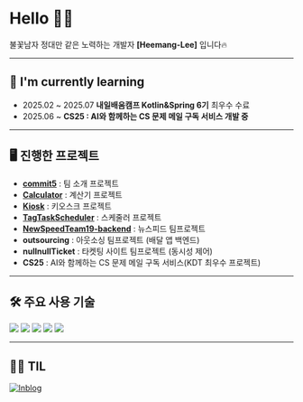 # Hello 🖐🏻
불꽃남자 정대만 같은 노력하는 개발자 **[Heemang-Lee]** 입니다🔥

---

## 📖 I'm currently learning
- 2025.02 ~ 2025.07 **내일배움캠프 Kotlin&Spring 6기** 최우수 수료 
- 2025.06 ~ **CS25 : AI와 함께하는 CS 문제 메일 구독 서비스 개발 중**

---

## 🖥️ 진행한 프로젝트
- [**commit5**](https://github.com/commit5team/commit5) : 팀 소개 프로젝트
- [**Calculator**](https://github.com/HeeMang-Lee/Calculator) : 계산기 프로젝트
- [**Kiosk**](https://github.com/HeeMang-Lee/KioskProject) : 키오스크 프로젝트
- [**TagTaskScheduler**](https://github.com/HeeMang-Lee/tagtaskscheduler) : 스케줄러 프로젝트
- [**NewSpeedTeam19-backend**](https://github.com/NewSpeedTeam19/backend) : 뉴스피드 팀프로젝트
- **outsourcing** : 아웃소싱 팀프로젝트 (배달 앱 백엔드)
- **nullnullTicket** : 타켓팅 사이트 팀프로젝트 (동시성 제어)
- **CS25** : AI와 함께하는 CS 문제 메일 구독 서비스(KDT 최우수 프로젝트)

---

## 🛠 주요 사용 기술
<p>
  <img src="https://img.shields.io/badge/IntelliJ%20IDEA-000000?style=for-the-badge&logo=intellijidea&logoColor=white"/>
  <img src="https://img.shields.io/badge/Java-ED8B00?style=for-the-badge&logo=coffeescript&logoColor=white"/>
  <img src="https://img.shields.io/badge/MySQL-4479A1?style=for-the-badge&logo=mysql&logoColor=white"/>
  <img src="https://img.shields.io/badge/Redis-DC382D?style=for-the-badge&logo=redis&logoColor=white"/>
  <img src="https://img.shields.io/badge/Spring-6DB33F?style=for-the-badge&logo=spring&logoColor=white"/>
</p>

---

## ✍🏻 TIL
[![Inblog](https://img.shields.io/badge/Inblog-000000?style=for-the-badge&logo=readme&logoColor=white)](https://thishope.inblog.io/)
